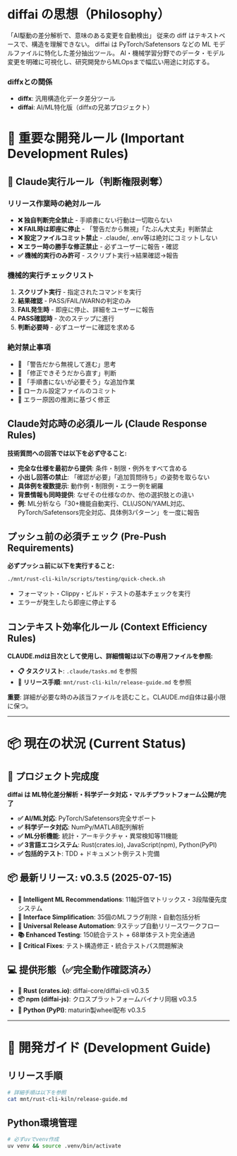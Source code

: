 # diffai の思想（Philosophy）
「AI駆動の差分解析で、意味のある変更を自動検出」
従来の diff はテキストベースで、構造を理解できない。
diffai は PyTorch/Safetensors などの ML モデルファイルに特化した差分抽出ツール。
AI・機械学習分野でのデータ・モデル変更を明確に可視化し、研究開発からMLOpsまで幅広い用途に対応する。

### diffxとの関係
- **diffx**: 汎用構造化データ差分ツール  
- **diffai**: AI/ML特化版（diffxの兄弟プロジェクト）

# 🚨 重要な開発ルール (Important Development Rules)

## 🤖 Claude実行ルール（判断権限剥奪）

### リリース作業時の絶対ルール
- **❌ 独自判断完全禁止** - 手順書にない行動は一切取らない
- **❌ FAIL時は即座に停止** - 「警告だから無視」「たぶん大丈夫」判断禁止
- **❌ 設定ファイルコミット禁止** - .claude/, .env等は絶対にコミットしない  
- **❌ エラー時の勝手な修正禁止** - 必ずユーザーに報告・確認
- **✅ 機械的実行のみ許可** - スクリプト実行→結果確認→報告

### 機械的実行チェックリスト
1. **スクリプト実行** - 指定されたコマンドを実行
2. **結果確認** - PASS/FAIL/WARNの判定のみ
3. **FAIL発生時** - 即座に停止、詳細をユーザーに報告
4. **PASS確認時** - 次のステップに進行
5. **判断必要時** - 必ずユーザーに確認を求める

### 絶対禁止事項
- 🚫 「警告だから無視して進む」思考
- 🚫 「修正できそうだから直す」判断  
- 🚫 「手順書にないが必要そう」な追加作業
- 🚫 ローカル設定ファイルのコミット
- 🚫 エラー原因の推測に基づく修正

## Claude対応時の必須ルール (Claude Response Rules)
**技術質問への回答では以下を必ず守ること:**
- **完全な仕様を最初から提供**: 条件・制限・例外をすべて含める
- **小出し回答の禁止**: 「確認が必要」「追加質問待ち」の姿勢を取らない
- **具体例を複数提示**: 動作例・制限例・エラー例を網羅
- **背景情報も同時提供**: なぜその仕様なのか、他の選択肢との違い
- **例**: ML分析なら「30+機能自動実行、CLI/JSON/YAML対応、PyTorch/Safetensors完全対応、具体例3パターン」を一度に報告

## プッシュ前の必須チェック (Pre-Push Requirements)
**必ずプッシュ前に以下を実行すること:**
```bash
./mnt/rust-cli-kiln/scripts/testing/quick-check.sh
```

- フォーマット・Clippy・ビルド・テストの基本チェックを実行
- エラーが発生したら即座に停止する

## コンテキスト効率化ルール (Context Efficiency Rules)
**CLAUDE.mdは目次として使用し、詳細情報は以下の専用ファイルを参照:**

- **📋 タスクリスト**: `.claude/tasks.md` を参照
- **🚀 リリース手順**: `mnt/rust-cli-kiln/release-guide.md` を参照

**重要**: 詳細が必要な時のみ該当ファイルを読むこと。CLAUDE.md自体は最小限に保つ。

---

# 📦 現在の状況 (Current Status)

## 🎯 プロジェクト完成度
**diffai は ML特化差分解析・科学データ対応・マルチプラットフォーム公開が完了**

- **✅ AI/ML対応**: PyTorch/Safetensors完全サポート
- **✅ 科学データ対応**: NumPy/MATLAB配列解析
- **✅ ML分析機能**: 統計・アーキテクチャ・異常検知等11機能
- **✅ 3言語エコシステム**: Rust(crates.io), JavaScript(npm), Python(PyPI)
- **✅ 包括的テスト**: TDD + ドキュメント例テスト完備

## 📦 最新リリース: v0.3.5 (2025-07-15)
- **🤖 Intelligent ML Recommendations**: 11軸評価マトリックス・3段階優先度システム
- **🎯 Interface Simplification**: 35個のMLフラグ削除・自動包括分析
- **🚀 Universal Release Automation**: 9ステップ自動リリースワークフロー
- **📚 Enhanced Testing**: 150統合テスト + 68単体テスト完全通過
- **🐛 Critical Fixes**: テスト構造修正・統合テストパス問題解決

## 💻 提供形態（✅完全動作確認済み）
- **🦀 Rust (crates.io)**: diffai-core/diffai-cli v0.3.5
- **📦 npm (diffai-js)**: クロスプラットフォームバイナリ同梱 v0.3.5
- **🐍 Python (PyPI)**: maturin製wheel配布 v0.3.5

---

# 🚀 開発ガイド (Development Guide)

## リリース手順
```bash
# 詳細手順は以下を参照
cat mnt/rust-cli-kiln/release-guide.md
```

## Python環境管理
```bash
# 必ずuvでvenv作成
uv venv && source .venv/bin/activate
```